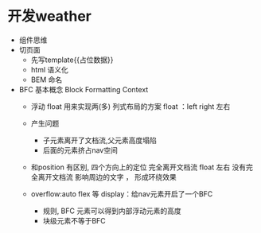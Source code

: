 # 开发weather

- 组件思维
- 切页面
  - 先写template{{占位数据}}
  - html 语义化
  - BEM 命名
- BFC 基本概念
  Block Formatting Context
   - 浮动 float 用来实现两(多) 列式布局的方案
     float ：left right 左右
   - 产生问题
     - 子元素离开了文档流,父元素高度塌陷
     - 后面的元素挤占nav空间
   - 和position 有区别, 四个方向上的定位  完全离开文档流
      float 左右 没有完全离开文档流 影响周边的文字 ， 形成环绕效果

   - overflow:auto flex 等 display：给nav元素开启了一个BFC
     - 规则, BFC 元素可以得到内部浮动元素的高度
     - 块级元素不等于BFC